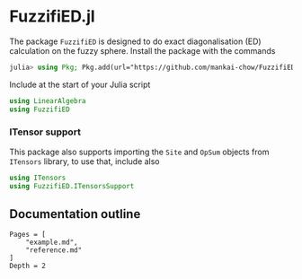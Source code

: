 # FuzzifiED.jl

The package `FuzzifiED` is designed to do exact diagonalisation (ED) calculation on the fuzzy sphere. Install the package with the commands
```julia
julia> using Pkg; Pkg.add(url="https://github.com/mankai-chow/FuzzifiED.jl.git")
```
Include at the start of your Julia script
```julia
using LinearAlgebra
using FuzzifiED
```

### ITensor support

This package also supports importing the `Site` and `OpSum` objects from `ITensors` library, to use that, include also 
```julia
using ITensors 
using FuzzifiED.ITensorsSupport
```

## Documentation outline 

```@contents
Pages = [
    "example.md",
    "reference.md"
]
Depth = 2
```